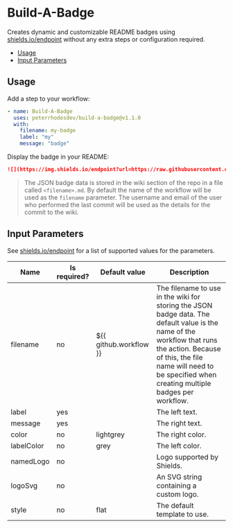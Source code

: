 # Build-A-Badge

Creates dynamic and customizable README badges using [shields.io/endpoint](https://shields.io/endpoint) without any extra steps or configuration required.

- [Usage](#usage)
- [Input Parameters](#input-parameters)

## Usage

Add a step to your workflow:

```yml
- name: Build-A-Badge
  uses: peterrhodesdev/build-a-badge@v1.1.0
  with:
    filename: my-badge
    label: "my"
    message: "badge"
```

Display the badge in your README:

```markdown
![](https://img.shields.io/endpoint?url=https://raw.githubusercontent.com/wiki/<owner>/<repo>/<filename>.md)
```

> The JSON badge data is stored in the wiki section of the repo in a file called `<filename>.md`. By default the name of the workflow will be used as the `filename` parameter. The username and email of the user who performed the last commit will be used as the details for the commit to the wiki.

## Input Parameters

See [shields.io/endpoint](https://shields.io/endpoint) for a list of supported values for the parameters.

| Name | Is required? | Default value | Description |
| --- | --- | --- | --- |
| filename | no | ${{ github.workflow }} | The filename to use in the wiki for storing the JSON badge data. The default value is the name of the workflow that runs the action. Because of this, the file name will need to be specified when creating multiple badges per workflow. |
| label | yes | | The left text. |
| message | yes | | The right text. |
| color | no | lightgrey | The right color. |
| labelColor | no | grey | The left color. |
| namedLogo | no | | Logo supported by Shields. |
| logoSvg | no | | An SVG string containing a custom logo. |
| style | no | flat | The default template to use. |
